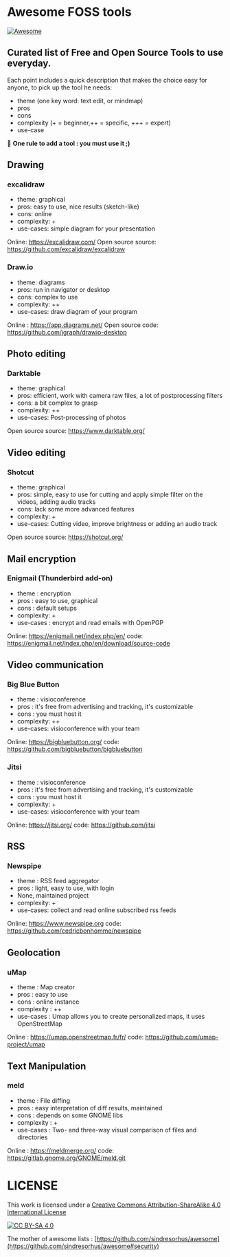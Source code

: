 # Awesome FOSS tools
[![Awesome](https://awesome.re/badge-flat2.svg)](https://awesome.re)

## Curated list of Free and Open Source **Tools** to use everyday.

Each point includes a quick description that makes the choice easy for anyone, to pick up the tool he needs: 
  - theme (one key word: text edit, or mindmap)
  - pros
  - cons
  - complexity (+ = beginner,++ = specific, +++ = expert)
  - use-case
  
 :straight_ruler: **One rule to add a tool : you must use it ;)**
 
## Drawing

### excalidraw

- theme: graphical
- pros: easy to use, nice results (sketch-like)
- cons: online
- complexity: +
- use-cases: simple diagram for your presentation

Online: https://excalidraw.com/ Open source source: https://github.com/excalidraw/excalidraw

### Draw.io

- theme: diagrams
- pros: run in navigator or desktop
- cons: complex to use
- complexity: ++
- use-cases: draw diagram of your program

Online : https://app.diagrams.net/ Open source code: https://github.com/jgraph/drawio-desktop


## Photo editing

### Darktable

- theme: graphical
- pros: efficient, work with camera raw files, a lot of postprocessing filters
- cons: a bit complex to grasp
- complexity: ++
- use-cases: Post-processing of photos

Open source source: https://www.darktable.org/

## Video editing

### Shotcut

- theme: graphical
- pros: simple, easy to use for cutting and apply simple filter on the videos, adding audio tracks
- cons: lack some more advanced features
- complexity: +
- use-cases: Cutting video, improve brightness or adding an audio track

Open source source: https://shotcut.org/


## Mail encryption

### Enigmail (Thunderbird add-on)

- theme : encryption
- pros : easy to use, graphical
- cons : default setups
- complexity: +
- use-cases : encrypt and read emails with OpenPGP

Online: https://enigmail.net/index.php/en/ code: https://enigmail.net/index.php/en/download/source-code

## Video communication

### Big Blue Button

- theme : visioconference
- pros : it's free from advertising and tracking, it's customizable
- cons : you must host it
- complexity: ++
- use-cases: visioconference with your team

Online: https://bigbluebutton.org/ code: https://github.com/bigbluebutton/bigbluebutton

### Jitsi

- theme : visioconference
- pros : it's free from advertising and tracking, it's customizable
- cons : you must host it
- complexity: +
- use-cases: visioconference with your team

Online: https://jitsi.org/ code: https://github.com/jitsi

## RSS

### Newspipe

- theme : RSS feed aggregator
- pros : light, easy to use, with login
- None, maintained project
- complexity: +
- use-cases: collect and read online subscribed rss feeds

Online: https://www.newspipe.org code: https://github.com/cedricbonhomme/newspipe

## Geolocation

### uMap 

- theme : Map creator
- pros : easy to use
- cons : online instance
- complexity : ++
- use-cases :  Umap allows you to create personalized maps, it uses OpenStreetMap

Online : https://umap.openstreetmap.fr/fr/ code: https://github.com/umap-project/umap

## Text Manipulation

### meld

- theme : File diffing
- pros : easy interpretation of diff results, maintained
- cons : depends on some GNOME libs
- complexity : +
- use-cases : Two- and three-way visual comparison of files and directories

Online : https://meldmerge.org/ code: https://gitlab.gnome.org/GNOME/meld.git

# LICENSE 

This work is licensed under a [Creative Commons Attribution-ShareAlike 4.0 International License](./LICENSE)

[![CC BY-SA 4.0][cc-by-sa-image]][cc-by-sa]

[cc-by-sa]: http://creativecommons.org/licenses/by-sa/4.0/
[cc-by-sa-image]: https://licensebuttons.net/l/by-sa/4.0/88x31.png
[cc-by-sa-shield]: https://img.shields.io/badge/License-CC%20BY--SA%204.0-lightgrey.svg


The mother of awesome lists : [https://github.com/sindresorhus/awesome](https://github.com/sindresorhus/awesome#security)
